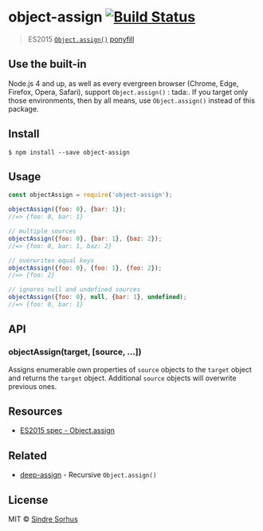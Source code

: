 # object-assign [![Build Status](https://travis-ci.org/sindresorhus/object-assign.svg?branch=master)](https://travis-ci.org/sindresorhus/object-assign)

> ES2015 [`Object.assign()`](http://www.2ality.com/2014/01/object-assign.html) [ponyfill](https://ponyfill.com)

## Use the built-in

Node.js 4 and up, as well as every evergreen browser (Chrome, Edge, Firefox, Opera, Safari), support `Object.assign()` :
tada:. If you target only those environments, then by all means, use `Object.assign()` instead of this package.

## Install

```
$ npm install --save object-assign
```

## Usage

```js
const objectAssign = require('object-assign');

objectAssign({foo: 0}, {bar: 1});
//=> {foo: 0, bar: 1}

// multiple sources
objectAssign({foo: 0}, {bar: 1}, {baz: 2});
//=> {foo: 0, bar: 1, baz: 2}

// overwrites equal keys
objectAssign({foo: 0}, {foo: 1}, {foo: 2});
//=> {foo: 2}

// ignores null and undefined sources
objectAssign({foo: 0}, null, {bar: 1}, undefined);
//=> {foo: 0, bar: 1}
```

## API

### objectAssign(target, [source, ...])

Assigns enumerable own properties of `source` objects to the `target` object and returns the `target` object.
Additional `source` objects will overwrite previous ones.

## Resources

- [ES2015 spec - Object.assign](https://people.mozilla.org/~jorendorff/es6-draft.html#sec-object.assign)

## Related

- [deep-assign](https://github.com/sindresorhus/deep-assign) - Recursive `Object.assign()`

## License

MIT © [Sindre Sorhus](https://sindresorhus.com)
